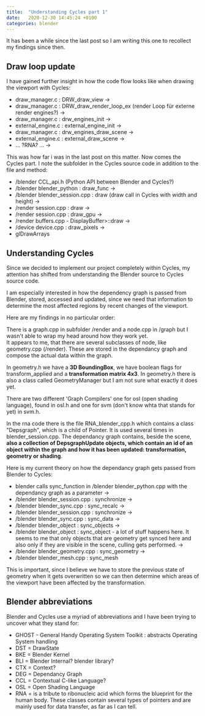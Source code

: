 ```yaml
---
title:  "Understanding Cycles part 1"
date:   2020-12-30 14:45:24 +0100
categories: blender
---
```


It has been a while since the last post so I am writing this one to recollect my findings since then.

## Draw loop update
I have gained further insight in how the code flow looks like when drawing the viewport with Cycles:

* draw_manager.c : DRW_draw_view -> 
* draw_manager.c : DRW_draw_render_loop_ex (render Loop für externe render engines?) ->
* draw_manager.c : drw_engines_init -> 
* external_engine.c : external_engine_init -> 
* draw_manager.c : drw_engines_draw_scene ->
* external_engine.c : external_draw_scene -> 
* ... ?RNA? ... ->

This was how far i was in the last post on this matter. Now comes the Cycles part. I note the subfolder in the Cycles source code in addition to the file and method:

* /blender CCL_api.h (Python API between Blender and Cycles?)
* /blender blender_python : draw_func ->
* /blender blender_session.cpp : draw (draw call in Cycles with width and height) ->
* /render session.cpp : draw ->
* /render session.cpp : draw_gpu ->
* /render buffers.cpp - DisplayBuffer>::draw ->
* /device device.cpp : draw_pixels ->
* glDrawArrays

## Understanding Cycles

Since we decided to implement our project completely within Cycles, my attention has shifted from understanding the Blender source to Cycles source code.

I am especially interested in how the dependency graph is passed from Blender, stored, accessed and updated, since we need that information to determine the most affected regions by recent changes of the viewport.

Here are my findings in no particular order:

There is a graph.cpp in subfolder /render and a node.cpp in /graph but I wasn't able to wrap my head around how they work yet.  
It appears to me, that there are several subclasses of node, like geometry.cpp (/render). These are stored in the dependancy graph and compose the actual data within the graph.

In geometry.h we have a **3D BoundingBox**, we have boolean flags for transform_applied and a **transformation matrix 4x3**. In geometry.h there is also a class called GeometryManager but I am not sure what exactly it does yet.

There are two different 'Graph Compilers' one for osl (open shading language), found in osl.h and one for svm (don't know whta that stands for yet) in svm.h.

In the rna code there is the file RNA_blender_cpp.h which contains a class "Depsgraph", which is a child of Pointer.
It is used several times in blender_session.cpp. The dependancy graph contains, beside the scene, **also a collection of DepsgraphUpdate objects, which contain an id of an object within the graph and how it has been updated: transformation, geometry or shading**.

Here is my current theory on how the dependancy graph gets passed from Blender to Cycles:

* blender calls sync_function in /blender blender_python.cpp with the dependancy graph as a parameter ->
* /blender blender_session.cpp : synchronize ->
* /blender blender_sync.cpp : sync_recalc -> 
* /blender blender_session.cpp : synchronize ->
* /blender blender_sync.cpp : sync_data ->
* /blender blender_object : sync_objects ->
* /blender blender_object : sync_object - a lot of stuff happens here. It seems to me that only objects that are geometry get synced here and also only if they are visible in the scene, culling gets performed. ->
* /blender blender_geometry.cpp : sync_geometry ->
* /blender blender_mesh.cpp : sync_mesh

This is important, since I believe we have to store the previous state of geometry when it gets overwritten so we can then determine which areas of the viewport have been affected by the transformation.

## Blender abbreviations

Blender and Cycles use a myriad of abbreviations and I have been trying to uncover what they stand for:
* GHOST - General Handy Operating System Toolkit : abstracts Operating System handling
* DST = DrawState
* BKE = Blender Kernel
* BLI = Blender Internal? blender library?
* CTX = Context?
* DEG = Dependancy Graph
* CCL = Contextual C-like Language?
* OSL = Open Shading Language
* RNA = is a tribute to ribonucleic acid which forms the blueprint for the human body. These classes contain several types of pointers and are mainly used for data transfer, as far as I can tell.